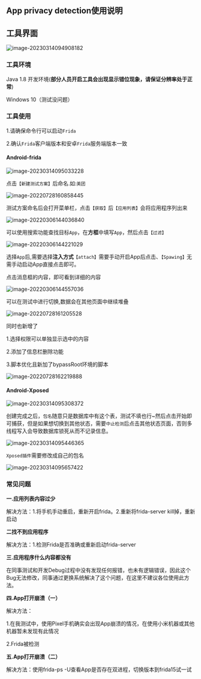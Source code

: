 ## App privacy detection使用说明



## 工具界面

![image-20230314094908182](https://images-j3.oss-cn-guangzhou.aliyuncs.com/img/image-20230314094908182.png)

### 工具环境

Java 1.8 开发环境(**部分人员开启工具会出现显示错位现象，请保证分辨率处于正常**)

Windows 10（测试没问题）

### 工具使用

1.请确保命令行可以启动`Frida`

2.确认`Frida`客户端版本和安卓`Frida`服务端版本一致

#### Android-frida

![image-20230314095033228](https://images-j3.oss-cn-guangzhou.aliyuncs.com/img/image-20230314095033228.png)

点击`【新建测试方案】`后命名.如:`美团`

![image-20220728160858445](https://images-j3.oss-cn-guangzhou.aliyuncs.com/img/image-20220728160858445.png)

测试方案命名后会打开菜单栏，点击`【获取】`后`【应用列表】`会将应用程序列出来

![image-20220306144036840](https://images-j3.oss-cn-guangzhou.aliyuncs.com/img/image-20220306144036840.png)

可以使用搜索功能查找目标`App`，在**方框**中填写`App`，然后点击`【过滤】`

![image-20220306144221029](https://images-j3.oss-cn-guangzhou.aliyuncs.com/img/image-20220306144221029.png)

选择`App`后,需要选择**注入方式**`【attach】`需要手动开启App后点击、`【Spawing】`无需手动启动App直接点击即可。

点击消息框的内容，即可看到详细的内容

![image-20220306144557036](https://images-j3.oss-cn-guangzhou.aliyuncs.com/img/image-20220306144557036.png)

可以在测试中进行切换,数据会在其他页面中继续堆叠

![image-20220728161205528](https://images-j3.oss-cn-guangzhou.aliyuncs.com/img/image-20220728161205528.png)



同时也新增了

1.选择权限可以单独显示选中的内容

2.添加了信息栏删除功能

3.脚本优化且新加了bypassRoot环境的脚本

![image-20220728162219888](https://images-j3.oss-cn-guangzhou.aliyuncs.com/img/image-20220728162219888.png)



#### Android-Xposed

![image-20230314095308372](https://images-j3.oss-cn-guangzhou.aliyuncs.com/img/image-20230314095308372.png)

创建完成之后，`包名`随意只是数据库中有这个表，测试不填也行~然后点击开始即可捕获，但是如果想切换到其他状态，需要`中止检测`后点击其他状态页面，否则多线程写入会导致数据库锁死从而不记录信息。

![image-20230314095446365](https://images-j3.oss-cn-guangzhou.aliyuncs.com/img/image-20230314095446365.png)

`Xposed插件`需要修改成自己的包名

![image-20230314095657422](https://images-j3.oss-cn-guangzhou.aliyuncs.com/img/image-20230314095657422.png)



### 常见问题

**一.应用列表内容过少**

解决方法：1.将手机手动重启，重新开启frida。2.重新将frida-server kill掉，重新启动

**二找不到应用程序**

解决方法：1.检测Frida是否准确或重新启动frida-server

**三.应用程序什么内容都没有**

在同事测试和开发Debug过程中没有发现任何报错，也未有逻辑错误，因此这个Bug无法修改，同事通过更换系统解决了这个问题，在这里不建议各位使用此方法。

**四.App打开崩溃（一）**

解决方法：

1.在我测试中，使用Pixel手机确实会出现App崩溃的情况，在使用小米机器或其他机器暂未发现有此情况

2.Frida被检测

**五.App打开崩溃（二）**

解决方法：使用frida-ps -U查看App是否存在双进程，切换版本到frida15试一试
